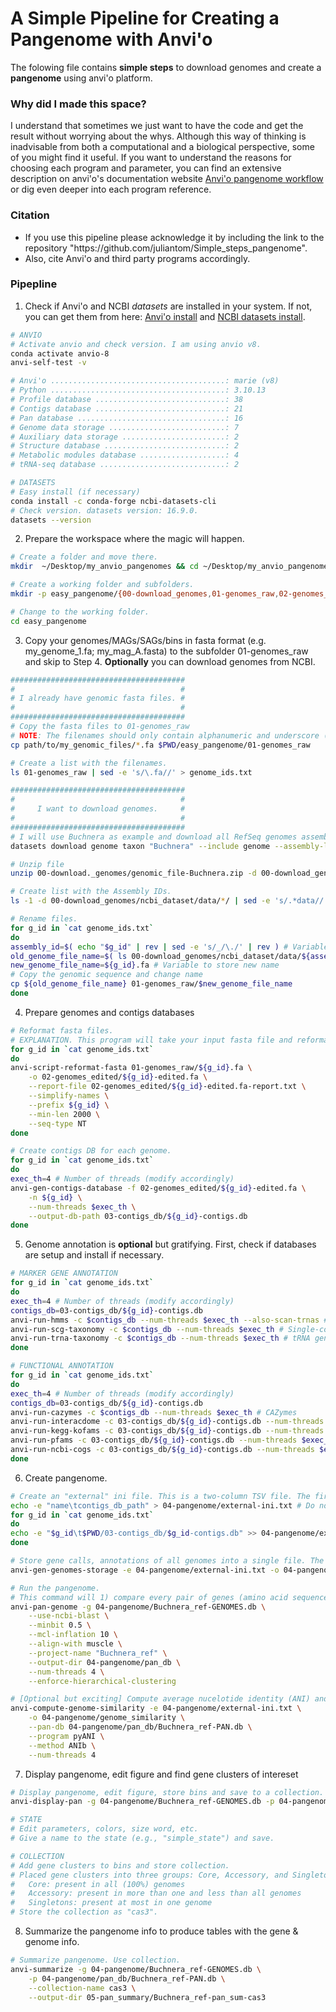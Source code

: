 # A Simple Pipeline for Creating a Pangenome with Anvi'o
The folowing file contains **simple steps** to download genomes and create a **pangenome** using anvi'o platform. 

### Why did I made this space?
I understand that sometimes we just want to have the code and get the result without worrying about the whys. Although this way of thinking is inadvisable from both a computational and a biological perspective, some of you might find it useful. If you want to understand the reasons for choosing each program and parameter, you can find an extensive description on anvi'o's documentation website [Anvi'o pangenome workflow](https://merenlab.org/2016/11/08/pangenomics-v2/) or dig even deeper into each program reference.

### Citation
* If you use this pipeline please acknowledge it by including the link to the repository "https<area>://github.com/juliantom/Simple_steps_pangenome".
* Also, cite Anvi'o and third party programs accordingly.

### Pipepline
1. Check if Anvi'o and NCBI *datasets* are installed in your system. If not, you can get them from here: [Anvi'o install](https://anvio.org/install/) and [NCBI datasets install](https://www.ncbi.nlm.nih.gov/datasets/docs/v2/download-and-install/).
```bash
# ANVIO
# Activate anvio and check version. I am using anvio v8.
conda activate anvio-8
anvi-self-test -v

# Anvi'o .......................................: marie (v8)
# Python .......................................: 3.10.13
# Profile database .............................: 38
# Contigs database .............................: 21
# Pan database .................................: 16
# Genome data storage ..........................: 7
# Auxiliary data storage .......................: 2
# Structure database ...........................: 2
# Metabolic modules database ...................: 4
# tRNA-seq database ............................: 2

# DATASETS
# Easy install (if necessary)
conda install -c conda-forge ncbi-datasets-cli
# Check version. datasets version: 16.9.0.
datasets --version
```
2. Prepare the workspace where the magic will happen.
```bash
# Create a folder and move there.
mkdir  ~/Desktop/my_anvio_pangenomes && cd ~/Desktop/my_anvio_pangenomes

# Create a working folder and subfolders.
mkdir -p easy_pangenome/{00-download_genomes,01-genomes_raw,02-genomes_edited,03-contigs_db,04-pangenome,05-pan_summary,99-data}

# Change to the working folder.
cd easy_pangenome
```
3. Copy your genomes/MAGs/SAGs/bins in fasta format (e.g. my_genome_1.fa; my_mag_A.fasta) to the subfolder 01-genomes_raw and skip to Step 4. **Optionally** you can download genomes from NCBI.
```bash
#######################################
#                                     #
# I already have genomic fasta files. #
#                                     #
#######################################
# Copy the fasta files to 01-genomes_raw
# NOTE: The filenames should only contain alphanumeric and underscore (_) characters.
cp path/to/my_genomic_files/*.fa $PWD/easy_pangenome/01-genomes_raw

# Create a list with the filenames.
ls 01-genomes_raw | sed -e 's/\.fa//' > genome_ids.txt

#######################################
#                                     #
#     I want to download genomes.     #
#                                     #
#######################################
# I will use Buchnera as example and download all RefSeq genomes assembled to chromosome level (n=26; date March 21,2024)
datasets download genome taxon "Buchnera" --include genome --assembly-level chromosome --assembly-source 'RefSeq' --filename 00-download_genomes/genomic_file-Buchnera.zip

# Unzip file
unzip 00-download._genomes/genomic_file-Buchnera.zip -d 00-download_genomes

# Create list with the Assembly IDs.
ls -1 -d 00-download_genomes/ncbi_dataset/data/*/ | sed -e 's/.*data//' |sed -e 's/\///g' | sed -e 's/\./_/' > genome_ids.txt

# Rename files.
for g_id in `cat genome_ids.txt`
do
assembly_id=$( echo "$g_id" | rev | sed -e 's/_/\./' | rev ) # Variable with original Assembly id
old_genome_file_name=$( ls 00-download_genomes/ncbi_dataset/data/${assembly_id}/*_genomic.fna ) # Variable to store old name
new_genome_file_name=${g_id}.fa # Variable to store new name
# Copy the genomic sequence and change name
cp ${old_genome_file_name} 01-genomes_raw/$new_genome_file_name
done

```
4. Prepare genomes and contigs databases
```bash
# Reformat fasta files.
# EXPLANATION. This program will take your input fasta file and reformat it. 1) The headers will be simplified using as prefix the genome ID, 2) contigs smaller than 2000 nucelotides will be removed, 3) non-canonical bases other than {A,T,C,G}, will be subtituted for N's, and 4) a file reporting the changes to the headers will be produced.
for g_id in `cat genome_ids.txt`
do
anvi-script-reformat-fasta 01-genomes_raw/${g_id}.fa \
    -o 02-genomes_edited/${g_id}-edited.fa \
    --report-file 02-genomes_edited/${g_id}-edited.fa-report.txt \
    --simplify-names \
    --prefix ${g_id} \
    --min-len 2000 \
    --seq-type NT
done

# Create contigs DB for each genome.
for g_id in `cat genome_ids.txt`
do
exec_th=4 # Number of threads (modify accordingly)
anvi-gen-contigs-database -f 02-genomes_edited/${g_id}-edited.fa \
    -n ${g_id} \
    --num-threads $exec_th \
    --output-db-path 03-contigs_db/${g_id}-contigs.db
done
```
5. Genome annotation is **optional** but gratifying. First, check if databases are setup and install if necessary.
```bash
# MARKER GENE ANNOTATION
for g_id in `cat genome_ids.txt`
do
exec_th=4 # Number of threads (modify accordingly)
contigs_db=03-contigs_db/${g_id}-contigs.db
anvi-run-hmms -c $contigs_db --num-threads $exec_th --also-scan-trnas # Marker genes: Bac 71, Archeae, BUSCO, 16S rRNA genes, and scan for tRNAs
anvi-run-scg-taxonomy -c $contigs_db --num-threads $exec_th # Single-copy core gene taxonomy (GTDB)
anvi-run-trna-taxonomy -c $contigs_db --num-threads $exec_th # tRNA gene taxonomy (GTDB)
done

# FUNCTIONAL ANNOTATION
for g_id in `cat genome_ids.txt`
do
exec_th=4 # Number of threads (modify accordingly)
contigs_db=03-contigs_db/${g_id}-contigs.db
anvi-run-cazymes -c $contigs_db --num-threads $exec_th # CAZymes
anvi-run-interacdome -c 03-contigs_db/${g_id}-contigs.db --num-threads $exec_th --output-file-prefix 99-data/${g_id}-interacdome # interaction domains
anvi-run-kegg-kofams -c 03-contigs_db/${g_id}-contigs.db --num-threads $exec_th # KOfams KEGG
anvi-run-pfams -c 03-contigs_db/${g_id}-contigs.db --num-threads $exec_th # Pfams
anvi-run-ncbi-cogs -c 03-contigs_db/${g_id}-contigs.db --num-threads $exec_th --search-with blastp # COG20 NCBI COGs
done
```
6. Create pangenome.
```bash
# Create an "external" ini file. This is a two-column TSV file. The first column is the name you want to give to each genome (here, I will use the genome ID, but you could give them a different name - alhpanumeric only). The second column is the full path to its contigs database.
echo -e "name\tcontigs_db_path" > 04-pangenome/external-ini.txt # Do not change headers.
for g_id in `cat genome_ids.txt`
do
echo -e "$g_id\t$PWD/03-contigs_db/$g_id-contigs.db" >> 04-pangenome/external-ini.txt
done

# Store gene calls, annotations of all genomes into a single file. The output must have '-GENOMES.db' as ending.
anvi-gen-genomes-storage -e 04-pangenome/external-ini.txt -o 04-pangenome/Buchnera_ref-GENOMES.db

# Run the pangenome. 
# This command will 1) compare every pair of genes (amino acid sequences) from your genomes using ncbi blast, 2) identify genes that are similar using a bitscore (minbit = 0.5), 3) cluster the genes by implementing mcl clustering algorithm (mcl=10, 10 used for not closlely related organisms such as genus or family level), 4) perform multiple alignment for each gene cluster. Enforce hierarchical clustering, if more than 20,000 gene clusters are produced. This happens when genomes are highly diverse.
anvi-pan-genome -g 04-pangenome/Buchnera_ref-GENOMES.db \
    --use-ncbi-blast \
    --minbit 0.5 \
    --mcl-inflation 10 \
    --align-with muscle \
    --project-name "Buchnera_ref" \
    --output-dir 04-pangenome/pan_db \
    --num-threads 4 \
    --enforce-hierarchical-clustering

# [Optional but exciting] Compute average nucelotide identity (ANI) and add it the pangenome (results will also be stored in a separete folder).
anvi-compute-genome-similarity -e 04-pangenome/external-ini.txt \
    -o 04-pangenome/genome_similarity \
    --pan-db 04-pangenome/pan_db/Buchnera_ref-PAN.db \
    --program pyANI \
    --method ANIb \
    --num-threads 4

```
7. Display pangenome, edit figure and find gene clusters of intereset
```bash
# Display pangenome, edit figure, store bins and save to a collection. Save edits as a state.
anvi-display-pan -g 04-pangenome/Buchnera_ref-GENOMES.db -p 04-pangenome/pan_db/Buchnera_ref-PAN.db

# STATE
# Edit parameters, colors, size word, etc.
# Give a name to the state (e.g., "simple_state") and save.

# COLLECTION
# Add gene clusters to bins and store collection.
# Placed gene clusters into three groups: Core, Accessory, and Singletons.
#   Core: present in all (100%) genomes
#   Accessory: present in more than one and less than all genomes
#   Singletons: present at most in one genome
# Store the collection as "cas3".
```
8. Summarize the pangenome info to produce tables with the gene & genome info.
```bash
# Summarize pangenome. Use collection.
anvi-summarize -g 04-pangenome/Buchnera_ref-GENOMES.db \
    -p 04-pangenome/pan_db/Buchnera_ref-PAN.db \
    --collection-name cas3 \
    --output-dir 05-pan_summary/Buchnera_ref-pan_sum-cas3
```
